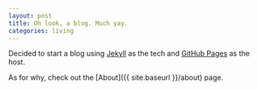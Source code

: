 ```yaml
---
layout: post
title: Oh look, a blog. Much yay.
categories: living
---
```


Decided to start a blog using [Jekyll](https://jekyllrb.com/) as the tech and [GitHub Pages](https://pages.github.com/) as the host.

As for why, check out the [About]({{ site.baseurl }}/about) page.
